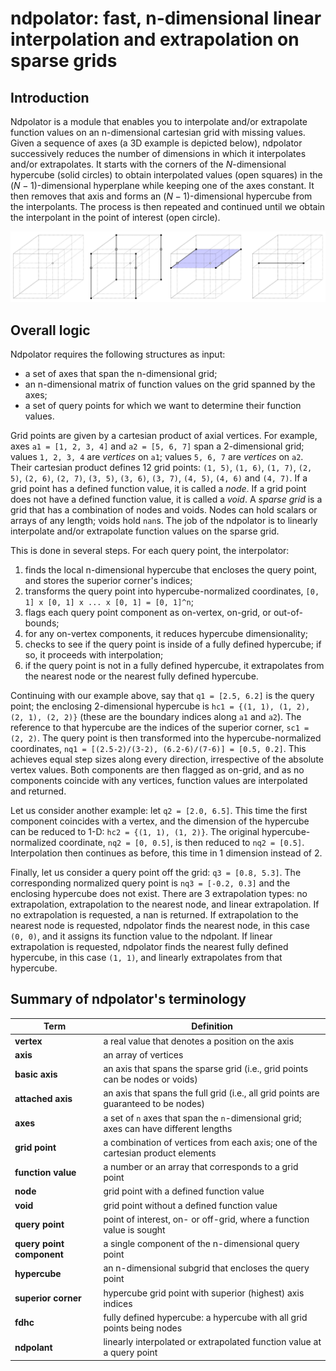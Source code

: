 ndpolator: fast, n-dimensional linear interpolation and extrapolation on sparse grids
=====================================================================================

Introduction
------------

Ndpolator is a module that enables you to interpolate and/or extrapolate function values on an n-dimensional cartesian grid with missing values. Given a sequence of axes (a 3D example is depicted below), ndpolator successively reduces the number of dimensions in which it interpolates and/or extrapolates. It starts with the corners of the $N$-dimensional hypercube (solid circles) to obtain interpolated values (open squares) in the $(N-1)$-dimensional hyperplane while keeping one of the axes constant. It then removes that axis and forms an $(N-1)$-dimensional hypercube from the interpolants. The process is then repeated and continued until we obtain the interpolant in the point of interest (open circle).

![3D interpolation explained](figs/interpolation_3d.svg)

Overall logic
-------------

Ndpolator requires the following structures as input:

* a set of axes that span the n-dimensional grid;
* an n-dimensional matrix of function values on the grid spanned by the axes;
* a set of query points for which we want to determine their function values.

Grid points are given by a cartesian product of axial vertices. For example, axes ``a1 = [1, 2, 3, 4]`` and ``a2 = [5, 6, 7]`` span a 2-dimensional grid; values ``1, 2, 3, 4`` are *vertices* on ``a1``; values ``5, 6, 7`` are *vertices* on ``a2``. Their cartesian product defines 12 grid points: ``(1, 5)``, ``(1, 6)``, ``(1, 7)``, ``(2, 5)``, ``(2, 6)``, ``(2, 7)``, ``(3, 5)``, ``(3, 6)``, ``(3, 7)``, ``(4, 5)``, ``(4, 6)`` and ``(4, 7)``. If a grid point has a defined function value, it is called a *node*. If a grid point does not have a defined function value, it is called a *void*. A *sparse grid* is a grid that has a combination of nodes and voids. Nodes can hold scalars or arrays of any length; voids hold ``nan``s. The job of the ndpolator is to linearly interpolate and/or extrapolate function values on the sparse grid.

This is done in several steps. For each query point, the interpolator:

1. finds the local n-dimensional hypercube that encloses the query point, and stores the superior corner's indices;
2. transforms the query point into hypercube-normalized coordinates, ``[0, 1] x [0, 1] x ... x [0, 1] = [0, 1]^n``;
3. flags each query point component as on-vertex, on-grid, or out-of-bounds;
4. for any on-vertex components, it reduces hypercube dimensionality;
5. checks to see if the query point is inside of a fully defined hypercube; if so, it proceeds with interpolation;
6. if the query point is not in a fully defined hypercube, it extrapolates from the nearest node or the nearest fully defined hypercube.

Continuing with our example above, say that ``q1 = [2.5, 6.2]`` is the query point; the enclosing 2-dimensional hypercube is ``hc1 = {(1, 1), (1, 2), (2, 1), (2, 2)}`` (these are the boundary indices along ``a1`` and ``a2``). The reference to that hypercube are the indices of the superior corner, ``sc1 = (2, 2)``. The query point is then transformed into the hypercube-normalized coordinates, ``nq1 = [(2.5-2)/(3-2), (6.2-6)/(7-6)] = [0.5, 0.2]``. This achieves equal step sizes along every direction, irrespective of the absolute vertex values. Both components are then flagged as on-grid, and as no components coincide with any vertices, function values are interpolated and returned.

Let us consider another example: let ``q2 = [2.0, 6.5]``. This time the first component coincides with a vertex, and the dimension of the hypercube can be reduced to 1-D: ``hc2 = {(1, 1), (1, 2)}``. The original hypercube-normalized coordinate, ``nq2 = [0, 0.5]``, is then reduced to ``nq2 = [0.5]``. Interpolation then continues as before, this time in 1 dimension instead of 2.

Finally, let us consider a query point off the grid: ``q3 = [0.8, 5.3]``. The corresponding normalized query point is ``nq3 = [-0.2, 0.3]`` and the enclosing hypercube does not exist. There are 3 extrapolation types: no extrapolation, extrapolation to the nearest node, and linear extrapolation. If no extrapolation is requested, a nan is returned. If extrapolation to the nearest node is requested, ndpolator finds the nearest node, in this case ``(0, 0)``, and it assigns its function value to the ndpolant. If linear extrapolation is requested, ndpolator finds the nearest fully defined hypercube, in this case ``(1, 1)``, and linearly extrapolates from that hypercube.

Summary of ndpolator's terminology
----------------------------------

| **Term**                  | **Definition**                                                                            |
| ------------------------- | ----------------------------------------------------------------------------------------- |
| **vertex**                | a real value that denotes a position on the axis                                          |
| **axis**                  | an array of vertices                                                                      |
| **basic axis**            | an axis that spans the sparse grid (i.e., grid points can be nodes or voids)              |
| **attached axis**         | an axis that spans the full grid (i.e., all grid points are guaranteed to be nodes)       |
| **axes**                  | a set of ``n`` axes that span the ``n``-dimensional grid; axes can have different lengths |
| **grid point**            | a combination of vertices from each axis; one of the cartesian product elements           |
| **function value**        | a number or an array that corresponds to a grid point                                     |
| **node**                  | grid point with a defined function value                                                  |
| **void**                  | grid point without a defined function value                                               |
| **query point**           | point of interest, on- or off-grid, where a function value is sought                      |
| **query point component** | a single component of the n-dimensional query point                                       |
| **hypercube**             | an n-dimensional subgrid that encloses the query point                                    |
| **superior corner**       | hypercube grid point with superior (highest) axis indices                                 |
| **fdhc**                  | fully defined hypercube: a hypercube with all grid points being nodes                     |
| **ndpolant**              | linearly interpolated or extrapolated function value at a query point                     |
